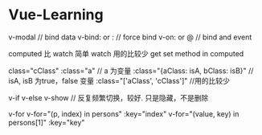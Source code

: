 # Vue-Learning

v-modal // bind data
v-bind: or :  // force bind
v-on: or @ // bind and event

computed 比 watch 简单
watch 用的比较少
get set method in computed

class="cClass" :class="a" // a 为变量
:class="{aClass: isA, bClass: isB}"  // isA, isB 为true，false 变量
:class="['aClass', 'cClass']"  //用的比较少

v-if
v-else 
v-show // 反复频繁切换，较好. 只是隐藏，不是删除

v-for
v-for="(p, index) in persons" :key="index"
v-for="(value, key) in persons[1]" :key="key"